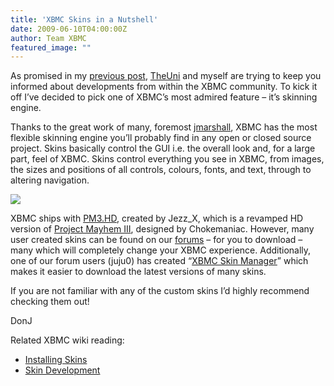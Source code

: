 ```yaml
---
title: 'XBMC Skins in a Nutshell'
date: 2009-06-10T04:00:00Z
author: Team XBMC
featured_image: ""
---
```

As promised in my [previous post](/xbmc-frontpages), [TheUni](/theuni) and myself are trying to keep you informed about developments from within the XBMC community. To kick it off I’ve decided to pick one of XBMC’s most admired feature – it’s skinning engine.

 Thanks to the great work of many, foremost [jmarshall](/jmarshall), XBMC has the most flexible skinning engine you’ll probably find in any open or closed source project. Skins basically control the GUI i.e. the overall look and, for a large part, feel of XBMC. Skins control everything you see in XBMC, from images, the sizes and positions of all controls, colours, fonts, and text, through to altering navigation.

 [![](http://cache.gawker.com/assets/images/lifehacker/2009/04/MediaStream1.png)](https://www.seventech.org)

 XBMC ships with [PM3.HD](https://www.flickr.com/photos/29133065@N05/2876723351/), created by Jezz\_X, which is a revamped HD version of [Project Mayhem III](/article/media-flagging-support), designed by Chokemaniac. However, many user created skins can be found on our [forums](https://forum.kodi.tv/forumdisplay.php?fid=67) – for you to download – many which will completely change your XBMC experience. Additionally, one of our forum users (juju0) has created “[XBMC Skin Manager](https://forum.kodi.tv/showthread.php?tid=28000)” which makes it easier to download the latest versions of many skins.

 If you are not familiar with any of the custom skins I’d highly recommend checking them out!

 DonJ

 Related XBMC wiki reading:  
 - [Installing Skins](https://kodi.wiki/view/HOW-TO_install_and_switch_between_skins_in_XBMC)  
 - [Skin Development](https://kodi.wiki/view/Skinning_XBMC)

 